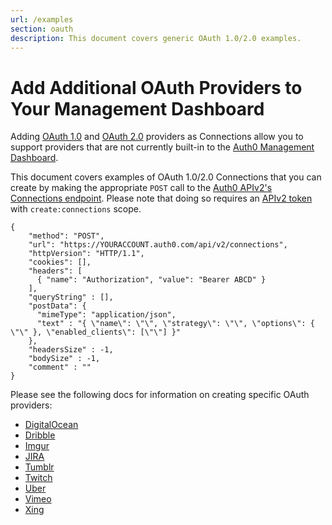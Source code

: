 ```yaml
---
url: /examples
section: oauth
description: This document covers generic OAuth 1.0/2.0 examples.
---
```


# Add Additional OAuth Providers to Your Management Dashboard

Adding [OAuth 1.0](/oauth1) and [OAuth 2.0](/oauth2) providers as Connections allow you to support providers that are not currently built-in to the [Auth0 Management Dashboard](${manage_url}).

This document covers examples of OAuth 1.0/2.0 Connections that you can create by making the appropriate `POST` call to the [Auth0 APIv2's Connections endpoint](/api/v2#!/Connections/post_connections). Please note that doing so requires an [APIv2 token](/api/v2/tokens) with `create:connections` scope.

```har
{
    "method": "POST",
    "url": "https://YOURACCOUNT.auth0.com/api/v2/connections",
    "httpVersion": "HTTP/1.1",
    "cookies": [],
    "headers": [
      { "name": "Authorization", "value": "Bearer ABCD" }
    ],
    "queryString" : [],
    "postData": {
      "mimeType": "application/json",
      "text" : "{ \"name\": \"\", \"strategy\": \"\", \"options\": { \"\" }, \"enabled_clients\": [\"\"] }"
    },
    "headersSize" : -1,
    "bodySize" : -1,
    "comment" : ""
}
```

Please see the following docs for information on creating specific OAuth providers:

* [DigitalOcean](/oauth/examples/digitalocean)
* [Dribble](/oauth/examples/dribbble)
* [Imgur](/oauth/examples/imgur)
* [JIRA](/oauth/examples/jira)
* [Tumblr](/oauth/examples/tumblr)
* [Twitch](/oauth/examples/twitch)
* [Uber](/oauth/examples/uber)
* [Vimeo](/oauth/examples/vimeo)
* [Xing](/oauth/examples/xing)
